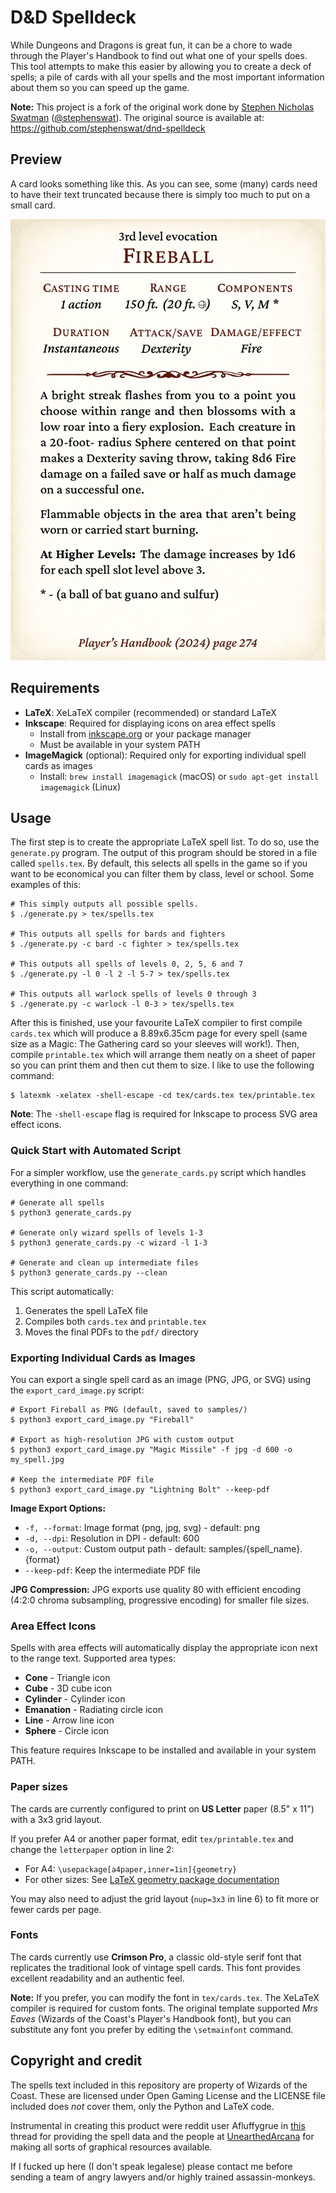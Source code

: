 # D&D Spelldeck

While Dungeons and Dragons is great fun, it can be a chore to wade through the
Player's Handbook to find out what one of your spells does. This tool attempts
to make this easier by allowing you to create a deck of spells; a pile of cards
with all your spells and the most important information about them so you can
speed up the game.

**Note:** This project is a fork of the original work done by [Stephen Nicholas Swatman](https://github.com/stephenswat) ([@stephenswat](https://github.com/stephenswat)). The original source is available at: https://github.com/stephenswat/dnd-spelldeck

## Preview

A card looks something like this. As you can see, some (many) cards need to have
their text truncated because there is simply too much to put on a small card.

![Fireball spell card example](samples/fireball.jpg)

## Requirements

- **LaTeX**: XeLaTeX compiler (recommended) or standard LaTeX
- **Inkscape**: Required for displaying icons on area effect spells
  - Install from [inkscape.org](https://inkscape.org/) or your package manager
  - Must be available in your system PATH
- **ImageMagick** (optional): Required only for exporting individual spell cards as images
  - Install: `brew install imagemagick` (macOS) or `sudo apt-get install imagemagick` (Linux)

## Usage

The first step is to create the appropriate LaTeX spell list. To do so, use the
`generate.py` program. The output of this program should be stored in a file
called `spells.tex`. By default, this selects all spells in the game so if you
want to be economical you can filter them by class, level or school. Some
examples of this:

    # This simply outputs all possible spells.
    $ ./generate.py > tex/spells.tex

    # This outputs all spells for bards and fighters
    $ ./generate.py -c bard -c fighter > tex/spells.tex

    # This outputs all spells of levels 0, 2, 5, 6 and 7
    $ ./generate.py -l 0 -l 2 -l 5-7 > tex/spells.tex

    # This outputs all warlock spells of levels 0 through 3
    $ ./generate.py -c warlock -l 0-3 > tex/spells.tex

After this is finished, use your favourite LaTeX compiler to first compile
`cards.tex` which will produce a 8.89x6.35cm page for every spell (same size as
a Magic: The Gathering card so your sleeves will work!). Then, compile
`printable.tex` which will arrange them neatly on a sheet of paper so you can
print them and then cut them to size. I like to use the following command:

    $ latexmk -xelatex -shell-escape -cd tex/cards.tex tex/printable.tex

**Note**: The `-shell-escape` flag is required for Inkscape to process SVG area effect icons.

### Quick Start with Automated Script

For a simpler workflow, use the `generate_cards.py` script which handles everything in one command:

    # Generate all spells
    $ python3 generate_cards.py

    # Generate only wizard spells of levels 1-3
    $ python3 generate_cards.py -c wizard -l 1-3

    # Generate and clean up intermediate files
    $ python3 generate_cards.py --clean

This script automatically:
1. Generates the spell LaTeX file
2. Compiles both `cards.tex` and `printable.tex`
3. Moves the final PDFs to the `pdf/` directory

### Exporting Individual Cards as Images

You can export a single spell card as an image (PNG, JPG, or SVG) using the `export_card_image.py` script:

    # Export Fireball as PNG (default, saved to samples/)
    $ python3 export_card_image.py "Fireball"

    # Export as high-resolution JPG with custom output
    $ python3 export_card_image.py "Magic Missile" -f jpg -d 600 -o my_spell.jpg

    # Keep the intermediate PDF file
    $ python3 export_card_image.py "Lightning Bolt" --keep-pdf

**Image Export Options:**
- `-f, --format`: Image format (png, jpg, svg) - default: png
- `-d, --dpi`: Resolution in DPI - default: 600
- `-o, --output`: Custom output path - default: samples/{spell_name}.{format}
- `--keep-pdf`: Keep the intermediate PDF file

**JPG Compression:** JPG exports use quality 80 with efficient encoding (4:2:0 chroma subsampling, progressive encoding) for smaller file sizes.

### Area Effect Icons

Spells with area effects will automatically display the appropriate icon next to the range text. Supported area types:
- **Cone** - Triangle icon
- **Cube** - 3D cube icon
- **Cylinder** - Cylinder icon
- **Emanation** - Radiating circle icon
- **Line** - Arrow line icon
- **Sphere** - Circle icon

This feature requires Inkscape to be installed and available in your system PATH.

### Paper sizes

The cards are currently configured to print on **US Letter** paper (8.5" x 11") with a 3x3 grid layout.

If you prefer A4 or another paper format, edit `tex/printable.tex` and change the `letterpaper` option in line 2:
- For A4: `\usepackage[a4paper,inner=1in]{geometry}`
- For other sizes: See [LaTeX geometry package documentation](https://ctan.org/pkg/geometry)

You may also need to adjust the grid layout (`nup=3x3` in line 6) to fit more or fewer cards per page.

### Fonts

The cards currently use **Crimson Pro**, a classic old-style serif font that replicates the traditional look of vintage spell cards. This font provides excellent readability and an authentic feel.

**Note:** If you prefer, you can modify the font in `tex/cards.tex`. The XeLaTeX compiler is required for custom fonts. The original template supported *Mrs Eaves* (Wizards of the Coast's Player's Handbook font), but you can substitute any font you prefer by editing the `\setmainfont` command.

## Copyright and credit

The spells text included in this repository are property of Wizards of the Coast. These are licensed under
Open Gaming License and the LICENSE file included does *not* cover them, only
the Python and LaTeX code.

Instrumental in creating this product were reddit user Afluffygrue in
[this](https://www.reddit.com/r/DnD/comments/2yirik/after_hours_of_cleaning_here_are_the_complete/)
thread for providing the spell data and the people at [UnearthedArcana](https://www.reddit.com/r/UnearthedArcana/) for making all
sorts of graphical resources available.

If I fucked up here (I don't speak legalese) please contact me before sending a
team of angry lawyers and/or highly trained assassin-monkeys.
